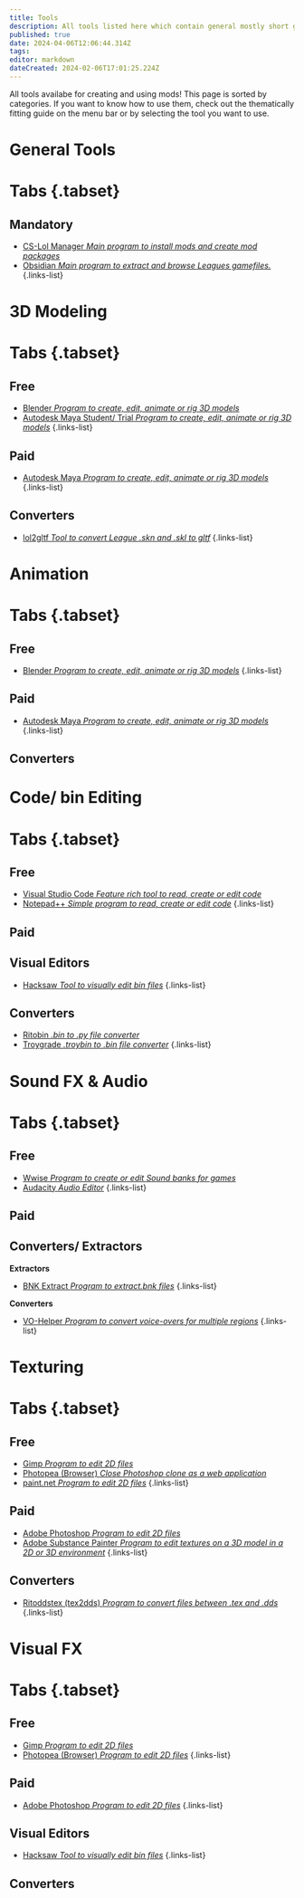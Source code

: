 ```yaml
---
title: Tools
description: All tools listed here which contain general mostly short guides.
published: true
date: 2024-04-06T12:06:44.314Z
tags: 
editor: markdown
dateCreated: 2024-02-06T17:01:25.224Z
---
```


All tools availabe for creating and using mods! This page is sorted by categories. If you want to know how to use them, check out the thematically fitting guide on the menu bar or by selecting the tool you want to use.

# General Tools
# Tabs {.tabset}
## Mandatory
-   [CS-Lol Manager *Main program to install mods and create mod packages*](/core-guides/tools/cslolmanager)
-   [Obsidian *Main program to extract and browse Leagues gamefiles.*](/core-guides/tools/obsidian)
{.links-list}

# 3D Modeling
# Tabs {.tabset}
## Free
-   [Blender *Program to create, edit, animate or rig 3D models*](/core-guides/tools/blender)
-   [Autodesk Maya Student/ Trial *Program to create, edit, animate or rig 3D models*](/core-guides/tools/maya)
{.links-list}
## Paid
-   [Autodesk Maya *Program to create, edit, animate or rig 3D models*](/core-guides/tools/maya)
{.links-list}
## Converters
- [lol2gltf *Tool to convert League .skn and .skl to gltf*](/core-guides/tools/lol2gltf)
{.links-list}

# Animation
# Tabs {.tabset}
## Free
- [Blender *Program to create, edit, animate or rig 3D models*](/core-guides/tools/blender)
{.links-list}
## Paid
-   [Autodesk Maya *Program to create, edit, animate or rig 3D models*](/core-guides/tools/maya)
{.links-list}
## Converters

# Code/ bin Editing
# Tabs {.tabset}
## Free
- [Visual Studio Code *Feature rich tool to read, create or edit code*](/core-guides/tools/visual-studio)
- [Notepad++ *Simple program to read, create or edit code*](/core-guides/tools/notepadplusplus)
{.links-list}
## Paid

## Visual Editors
- [Hacksaw *Tool to visually edit bin files*](/core-guides/tools/hacksaw)
{.links-list}
## Converters
- [Ritobin *.bin to .py file converter*](/core-guides/tools/rito-bin)
- [Troygrade *.troybin to .bin file converter*](https://leischii.github.io/)
{.links-list}

# Sound FX & Audio
# Tabs {.tabset}
## Free
- [Wwise *Program to create or edit Sound banks for games*](/core-guides/tools/wwise)
- [Audacity *Audio Editor*](https://www.audacityteam.org/)
{.links-list}
## Paid
## Converters/ Extractors
**Extractors**
-   [BNK Extract *Program to extract.bnk files*](https://github.com/Morilli/bnk-extract-GUI/releases)
{.links-list}

**Converters**
-   [VO-Helper *Program to convert voice-overs for multiple regions*](https://github.com/tarngaina/vo_helper/releases/tag/1.0.1)
{.links-list}

# Texturing
# Tabs {.tabset}
## Free
-   [Gimp *Program to edit 2D files*](/core-guides/tools/gimp)
-   [Photopea (Browser) *Close Photoshop clone as a web application*](https://www.photopea.com/)
-   [paint.net *Program to edit 2D files*](/core-guides/tools/paint-net)
{.links-list}
## Paid
-   [Adobe Photoshop *Program to edit 2D files*](/core-guides/tools/adobe/photoshop)
-   [Adobe Substance Painter *Program to edit textures on a 3D model in a 2D or 3D environment*](/core-guides/tools/adobe/substance-painter)
{.links-list}
## Converters
- [Ritoddstex (tex2dds) *Program to convert files between .tex and .dds*](/core-guides/tools/ritoddstex)
{.links-list}

# Visual FX
# Tabs {.tabset}
## Free
-   [Gimp *Program to edit 2D files*](/core-guides/tools/gimp)
-   [Photopea (Browser) *Program to edit 2D files*](https://www.photopea.com/)
{.links-list}
## Paid
-  [Adobe Photoshop *Program to edit 2D files*](/core-guides/tools/adobe/photoshop)
{.links-list}
## Visual Editors
- [Hacksaw *Tool to visually edit bin files*](/core-guides/tools/hacksaw)
{.links-list}
## Converters